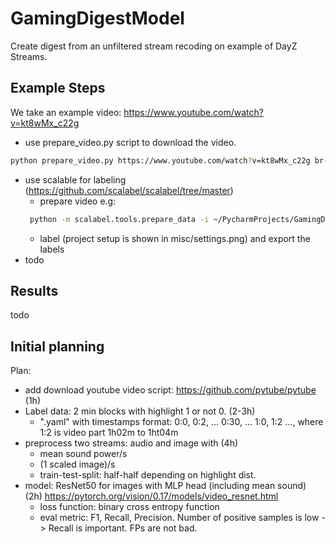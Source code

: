 # GamingDigestModel
Create digest from an unfiltered stream recoding on example of DayZ Streams.

## Example Steps
We take an example video: https://www.youtube.com/watch?v=kt8wMx_c22g

- use prepare_video.py script to download the video.
```bash 
python prepare_video.py https://www.youtube.com/watch?v=kt8wMx_c22g br-stream
```

- use scalable for labeling (https://github.com/scalabel/scalabel/tree/master)
  - prepare video e.g:
  ```bash
   python -m scalabel.tools.prepare_data -i ~/PycharmProjects/GamingDigestModel/data/br-stream.mp4 -o ./br-stream --fps 5 --url-root http://localhost:8686/items/br-stream 
  ```
  - label (project setup is shown in misc/settings.png) and export the labels
- todo

## Results
todo

## Initial planning
Plan:
- add download youtube video script: https://github.com/pytube/pytube (1h)
- Label data: 2 min blocks with highlight 1 or not 0. (2-3h)
   - ".yaml" with timestamps format: 0:0, 0:2, ... 0:30, ... 1:0, 1:2 ..., where 1:2 is video part 1h02m to 1ht04m   
- preprocess two streams: audio and image with (4h)
  - mean sound power/s
  - (1 scaled image)/s
  - train-test-split: half-half depending on highlight dist.
- model: ResNet50 for images with MLP head (including mean sound) (2h) https://pytorch.org/vision/0.17/models/video_resnet.html
  - loss function: binary cross entropy function
  - eval metric: F1, Recall, Precision. Number of positive samples is low -> Recall is important. FPs are not bad.
 